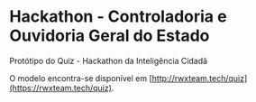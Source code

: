 # Hackathon - Controladoria e Ouvidoria Geral do Estado

Protótipo do Quiz - Hackathon da Inteligência Cidadã

O modelo encontra-se disponível em [http://rwxteam.tech/quiz](https://rwxteam.tech/quiz).
